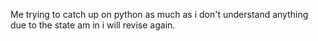 Me trying to catch up on python as much as i don't understand anything due to the state am in i will revise again.
